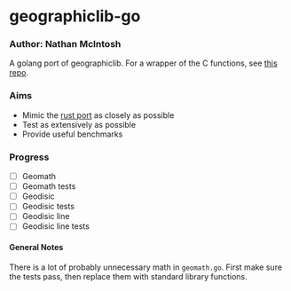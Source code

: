# geographiclib-go
### Author: Nathan McIntosh
A golang port of geographiclib. For a wrapper of the C functions, see [this repo](https://pkg.go.dev/github.com/ruiaylin/pgparser/types/geo/geographiclib).

### Aims
 - Mimic the [rust port](https://github.com/georust/geographiclib-rs) as closely as possible
 - Test as extensively as possible
 - Provide useful benchmarks

### Progress
- [ ] Geomath
- [ ] Geomath tests
- [ ] Geodisic
- [ ] Geodisic tests
- [ ] Geodisic line
- [ ] Geodisic line tests

#### General Notes
There is a lot of probably unnecessary math in `geomath.go`. First make sure the tests pass, then replace them with standard library functions.
